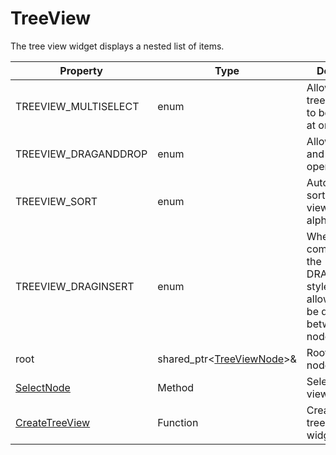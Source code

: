 # TreeView #
The tree view widget displays a nested list of items.

| Property | Type | Description |
| --- | --- | --- |
| TREEVIEW_MULTISELECT | enum | Allows multiple tree view nodes to be selected at once. |
| TREEVIEW_DRAGANDDROP | enum | Allows drag-and-drop operations. |
| TREEVIEW_SORT | enum | Automatically sorts all tree view nodes by alphatical order. |
| TREEVIEW_DRAGINSERT | enum | When combined with the DRAGANDDROP style, this allows nodes to be dropped in between other nodes. |
| root | shared_ptr<[TreeViewNode](TreeViewNode.md)>& | Root tree view node. |
| [SelectNode](TreeView_SelectNode.md) | Method | Selects a tree view node. |
| [CreateTreeView](CreateTreeView.md) | Function | Creates a new tree view widget. |